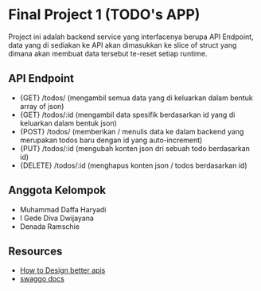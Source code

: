 # Final Project 1 (TODO's APP)

Project ini adalah backend service yang interfacenya berupa API Endpoint, data yang di sediakan ke API
akan dimasukkan ke slice of struct yang dimana akan membuat data tersebut te-reset setiap runtime.

## API Endpoint
- {GET} /todos/ (mengambil semua data yang di keluarkan dalam bentuk array of json)
- {GET} /todos/:id (mengambil data spesifik berdasarkan id yang di keluarkan dalam bentuk json)
- {POST} /todos/ (memberikan / menulis data ke dalam backend yang merupakan todos baru dengan id yang auto-increment)
- {PUT} /todos/:id (mengubah konten json dri sebuah todo berdasarkan id)
- {DELETE} /todos/:id (menghapus konten json / todos berdasarkan id)

## Anggota Kelompok 
- Muhammad Daffa Haryadi 
- I Gede Diva Dwijayana
- Denada Ramschie

## Resources
- [How to Design better apis](https://r.bluethl.net/how-to-design-better-apis) 
- [swaggo docs](https://github.com/swaggo/swag)
